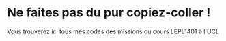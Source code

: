 # Ne faites pas du pur copiez-coller !
Vous trouverez ici tous mes codes des missions du cours LEPL1401 à  l'UCL
